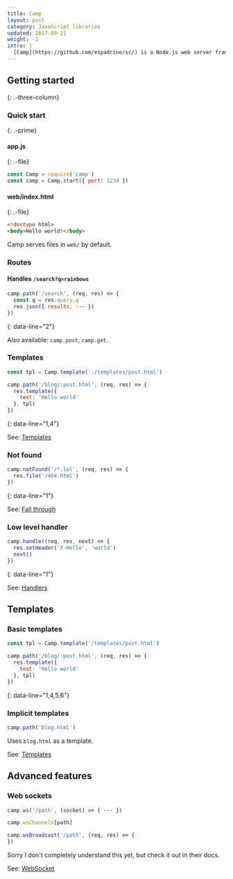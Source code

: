 ```yaml
---
title: Camp
layout: post
category: JavaScript libraries
updated: 2017-09-21
weight: -1
intro: |
  [Camp](https://github.com/espadrine/sc/) is a Node.js web server framework. This guide targets Camp v17.x.
---
```


Getting started
---------------
{: .-three-column}

### Quick start
{: .-prime}

#### app.js
{: .-file}

```js
const Camp = require('camp')
const camp = Camp.start({ port: 1234 })
```

#### web/index.html
{: .-file}

```html
<!doctype html>
<body>Hello world!</body>
```

Camp serves files in `web/` by default.

### Routes

#### Handles `/search?q=rainbows`

```js
camp.path('/search', (req, res) => {
  const q = res.query.q
  res.json({ results: ··· })
})
```
{: data-line="2"}

Also available: `camp.post`, `camp.get`.

### Templates

```js
const tpl = Camp.template('./templates/post.html')

camp.path('/blog/:post.html', (req, res) => {
  res.template({
    text: 'Hello world'
  }, tpl)
})
```
{: data-line="1,4"}

See: [Templates](https://github.com/espadrine/sc/blob/master/doc/Readme.md#templates)

### Not found

```js
camp.notFound('/*.lol', (req, res) => {
  res.file('/404.html')
})
```
{: data-line="1"}

See: [Fall through](https://github.com/espadrine/sc/blob/master/doc/Readme.md#fall-through)

### Low level handler

```js
camp.handle((req, res, next) => {
  res.setHeader('X-Hello', 'world')
  next()
})
```
{: data-line="1"}

See: [Handlers](https://github.com/espadrine/sc/blob/master/doc/Readme.md#handlers)

Templates
---------

### Basic templates

```js
const tpl = Camp.template('/templates/post.html')

camp.path('/blog/:post.html', (req, res) => {
  res.template({
    text: 'Hello world'
  }, tpl)
})
```
{: data-line="1,4,5,6"}

### Implicit templates

```js
camp.path('blog.html')
```

Uses `blog.html` as a template.

See: [Templates](https://github.com/espadrine/sc/blob/master/doc/Readme.md#templates)

Advanced features
-----------------

### Web sockets

```js
camp.ws('/path', (socket) => { ··· })
```

```js
camp.wsChannels[path]
```

```js
camp.wsBroadcast('/path', (req, res) => {
})
```

Sorry I don't completely understand this yet, but check it out in their docs.

See: [WebSocket](https://github.com/espadrine/sc/blob/master/doc/Readme.md#websocket)
